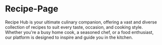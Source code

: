 # Recipe-Page
Recipe Hub is your ultimate culinary companion, offering a vast and diverse collection of recipes to suit every taste, occasion, and cooking style. Whether you're a busy home cook, a seasoned chef, or a food enthusiast, our platform is designed to inspire and guide you in the kitchen.
